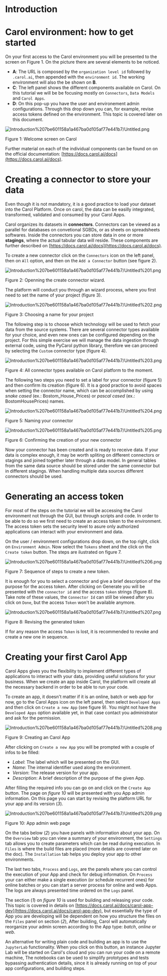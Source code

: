 # Introduction

# Carol environment: how to get started

On your first access to the Carol environment you will be presented to the screen on Figure 1. On the picture there are several elements to be noticed. 

- **A**: The URL is composed by the `organization level id` followed by `.carol.ai`, then appended with the `environment id`. The working environment will also the be shown on **B**.
- **C**: The left panel shows the different components available on Carol. On this tutorial we will be be focusing mostly on `Connectors`, `Data Models` and `Carol Apps`.
- **D**: On this pop-up you have the user and environement admin configurations. Through this drop down you can, for example, revise access tokens defined on the environment. This topic is covered later on this document.

![Introduction%207be601158a1a467ba0d105af77e441b7/Untitled.png](Introduction%207be601158a1a467ba0d105af77e441b7/Untitled.png)

Figure 1: Welcome screen on Carol

Further material on each of the individual components can be found on on the official documentation: [https://docs.carol.ai/docs](https://docs.carol.ai/docs). 

# Creating a connector to store your data

Even though it is not mandatory, it is a good practice to load your dataset into the Carol Platform. Once on carol, the data can be easilly integrated, transformed, validated and consumed by your Carol Apps.

Carol organizes its datasets in **connectors**. Connectors can be viewed as a parallel for databases on convetional SGBDs, or as sheets on spreadsheets softwares. Inside the connectors you can store data in one or more **stagings**, where the actual tabular data will reside. These components are further described on [https://docs.carol.ai/docs](https://docs.carol.ai/docs). 

To create a new connector click on the `Connectors` icon on the left panel, then on `All` option, and then on the `Add a Connector` button (see figure 2). 

![Introduction%207be601158a1a467ba0d105af77e441b7/Untitled%201.png](Introduction%207be601158a1a467ba0d105af77e441b7/Untitled%201.png)

Figure 2: Openning the create connector wizard.

The platform will conduct you through an wizard process, where you first need to set the name of your project (figure 3).

![Introduction%207be601158a1a467ba0d105af77e441b7/Untitled%202.png](Introduction%207be601158a1a467ba0d105af77e441b7/Untitled%202.png)

Figure 3: Choosing a name for your project

The following step is to choose which technology will be used to fetch your data from the source systems. There are several connector types available for your choice, and even new ones can be configured depending on the project. For this simple exercise we will manage the data ingestion through external code, using the PyCarol python library, therefore we can proceed by selecting the `Custom` connector type (figure 4).

![Introduction%207be601158a1a467ba0d105af77e441b7/Untitled%203.png](Introduction%207be601158a1a467ba0d105af77e441b7/Untitled%203.png)

Figure 4: All connector types available on Carol platform to the moment.

The following two steps you need to set a label for your connector (figure 5) and then confirm its creation (figure 6). It is a good practice to avoid spaces when setting the connector name, which can be accomplished by using *snake cased* (ex.: Bostom_House_Prices) or *pascal cased* (ex.: BostomHousePrices) names.

![Introduction%207be601158a1a467ba0d105af77e441b7/Untitled%204.png](Introduction%207be601158a1a467ba0d105af77e441b7/Untitled%204.png)

Figure 5: Naming your connector

![Introduction%207be601158a1a467ba0d105af77e441b7/Untitled%205.png](Introduction%207be601158a1a467ba0d105af77e441b7/Untitled%205.png)

Figure 6: Confirming the creation of your new connector

Now your connector has been created and is ready to receive data. If your data is complex enough, it may be worth spliting on different connectors or stagings and joined together later through a data model. In general tables from the same data source should be stored under the same connector but in different stagings. When handling multiple data sources different connectors should be used.

# Generating an access token

For most of the steps on the tutorial we will be accessing the Carol environment not through the GUI, but through scripts and code. In order to be able to do so we first need to create an access token to the environment. The access token sets the security level to asure only authorized applications can interact with your environment and data. 

On the user / environment configurations drop down, on the top right, click on `Environment Admin`. Now select the `Tokens` sheet and the click on the `Create token` button.  The steps are ilustrated on figure 7.

![Introduction%207be601158a1a467ba0d105af77e441b7/Untitled%206.png](Introduction%207be601158a1a467ba0d105af77e441b7/Untitled%206.png)

Figure 7: Sequence of steps to create a new token.

It is enough for you to select a connector and give a brief description of the purpose for the access token. After clicking on Generate you will be presented with the `connector id` and the access `token` strings (figure 8). Take note of these values, the `Connector Id` can still be viewed after you click on `Done`, but the access `Token` won't be available anymore. 

![Introduction%207be601158a1a467ba0d105af77e441b7/Untitled%207.png](Introduction%207be601158a1a467ba0d105af77e441b7/Untitled%207.png)

Figure 8: Revising the generated token

If for any reason the access `Token` is lost, it is recommended to revoke and create a new one in sequence.

# Creating your first Carol App

Carol Apps gives you the flexibility to implement different types of applications to interact with your data,  providing useful solutions for your business. When we create an app inside Carol, the platform will create all the necessary backend in order to be able to run your code.

To create an app, it doesn't matter if it is an online, batch or web app for now, go to the Carol Apps icon on the left panel, then select `Developed Apps` and then click on `Create a new App` (see figure 9). You might not have the `Developed Apps` option available yet, in that case contact you administrator and ask for the permission.

![Introduction%207be601158a1a467ba0d105af77e441b7/Untitled%208.png](Introduction%207be601158a1a467ba0d105af77e441b7/Untitled%208.png)

Figure 9: Creating an Carol App

After clicking on `Create a new App` you will be prompted with a couple of infos to be filled:

- *Label*: The label which will be presented on the GUI.
- *Name*: The internal identifier used along the environment.
- *Version*: The release version for your app.
- *Description*: A brief description of the purpose of the given App.

After filling the required info you can go on and click on  the `Create App` button. The page on *figure 10* will be presented with you App admin information. On this page you can start by revising the platform URL for your app and its version (*3*). 

![Introduction%207be601158a1a467ba0d105af77e441b7/Untitled%209.png](Introduction%207be601158a1a467ba0d105af77e441b7/Untitled%209.png)

Figure 10: App admin web page

On the tabs below (*2*) you have panels with information about your app. On the `Overview` tab you can view a summary of your environment, the `Settings` tab allows you to create parameters which can be read during execution. In `Files` is where the build files are placed (more details are covered later on the doc). The `Installation` tab helps you deploy your app to other environments.

The last two tabs, `Process` and `Logs`, are the panels where you can control the execution of your App and check for debug information. On `Process` your can either make a single execution (or schedule recurrent ones) for online batches or you can start a server process for online and web Apps. The logs are always presented time ordered on the `Logs` panel.

 The section (*1*) on *figure 10* is used for building and releasing your code. This topic is covered in details on [https://docs.carol.ai/docs/carol-app-dev](https://docs.carol.ai/docs/carol-app-dev), but essentially the type of App you are developing will be dependent on how you structure the files on the `Files` panel on section (*2*), After building, Carol will automatically reorganize your admin screen according to the App type: *batch*, *online* or *web*.

An alternative for writing plain code and building an app is to use the `JupyterLab` functionality. When you click on this button, an instance Jupyter Lab will be started on Carol's cloud and you can run your code on a remote machine, The notebooks can be used to simplify prototypes and tests bypassing authentication details, since it is already running on top of your app configurations, and building steps.